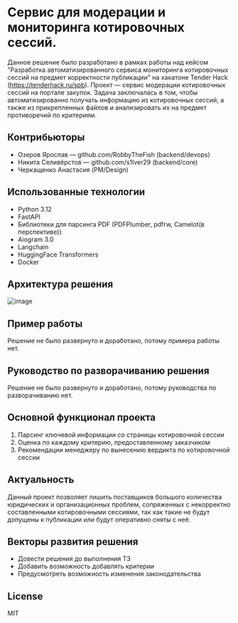 # Сервис для модерации и мониторинга котировочных сессий.
Данное решение было разработано в рамках работы над кейсом "Разработка автоматизированного сервиса мониторинга котировочных сессий на предмет корректности публикации" на хакатоне Tender Hack (https://tenderhack.ru/spb). Проект — сервис модерации котировочных сессий на портале закупок. Задача заключалась в том, чтобы автоматизированно получать информацию из котировочных сессий, а также из прикрепленных файлов и анализировать их на предмет противоречий по критериям.

## Контрибьюторы
- Озеров Ярослав — github.com/RobbyTheFish (backend/devops)
- Никита Селивёрстов — github.com/s1lver29 (backend/core)
- Черкащенко Анастасия (PM/Design)

## Использованные технологии
- Python 3.12
- FastAPI
- Библиотеки для парсинга PDF (PDFPlumber, pdfrw, Camelot(в перспективе))
- Aiogram 3.0
- Langchain
- HuggingFace Transformers
- Docker

## Архитектура решения
![image](https://github.com/user-attachments/assets/cd085412-d99c-4181-931b-238bda25e3a5)

## Пример работы
Решение не было развернуто и доработано, потому примера работы нет.

## Руководство по разворачиванию решения
Решение не было развернуто и доработано, потому руководства по разворачиванию нет.

## Основной функционал проекта
1) Парсинг ключевой информации со страницы котировочной сессии
2) Оценка по каждому критерию, предоставленному заказчиком
3) Рекомендации менеджеру по вынесению вердикта по котировочной сессии

## Актуальность
Данный проект позволяет лишить поставщиков большого количества юридических и организационных проблем, сопряженных с некорректно составленными котировочными сессиями, так как такие не будут допущены к публикации или будут оперативно сняты с неё.

## Векторы развития решения
- Довести решения до выполнения ТЗ
- Добавить возможность добавлять критерии
- Предусмотреть возможность изменения законодательства

## License
MIT
